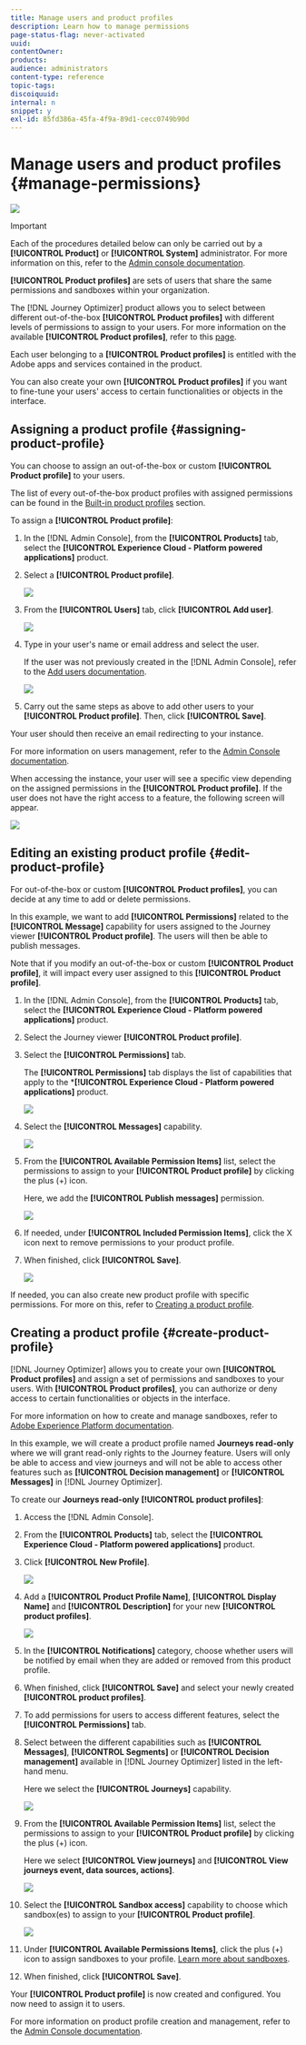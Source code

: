 ```yaml
---
title: Manage users and product profiles
description: Learn how to manage permissions
page-status-flag: never-activated
uuid: 
contentOwner:
products:
audience: administrators
content-type: reference
topic-tags: 
discoiquuid:
internal: n
snippet: y
exl-id: 85fd386a-45fa-4f9a-89d1-cecc0749b90d
---
```

# Manage users and product profiles {#manage-permissions}

![](../assets/do-not-localize/badge.png)

>[!IMPORTANT]
>
> Each of the procedures detailed below can only be carried out by a **[!UICONTROL Product]** or **[!UICONTROL System]** administrator. For more information on this, refer to the [Admin console documentation](https://helpx.adobe.com/enterprise/admin-guide.html/enterprise/using/admin-roles.ug.html).

**[!UICONTROL Product profiles]** are sets of users that share the same permissions and sandboxes within your organization.

The [!DNL Journey Optimizer] product allows you to select between different out-of-the-box **[!UICONTROL Product profiles]** with different levels of permissions to assign to your users. For more information on the available **[!UICONTROL Product profiles]**, refer to this [page](ootb-product-profiles.md).

Each user belonging to a **[!UICONTROL Product profiles]** is entitled with the Adobe apps and services contained in the product.

You can also create your own **[!UICONTROL Product profiles]** if you want to fine-tune your users' access to certain functionalities or objects in the interface.
 
## Assigning a product profile {#assigning-product-profile}

You can choose to assign an out-of-the-box or custom **[!UICONTROL Product profile]** to your users.

The list of every out-of-the-box product profiles with assigned permissions can be found in the [Built-in product profiles](ootb-product-profiles.md) section.

To assign a **[!UICONTROL Product profile]**:

1. In the [!DNL Admin Console], from the **[!UICONTROL Products]** tab, select the **[!UICONTROL Experience Cloud - Platform powered applications]** product.

1. Select a **[!UICONTROL Product profile]**.

    ![](../assets/access_control_2.png)

1. From the **[!UICONTROL Users]** tab, click **[!UICONTROL Add user]**.

    ![](../assets/access_control_3.png)

1. Type in your user's name or email address and select the user.

   If the user was not previously created in the [!DNL Admin Console], refer to the [Add users documentation](https://helpx.adobe.com/enterprise/admin-guide.html/enterprise/using/manage-users-individually.ug.html#add-users).

    ![](../assets/access_control_4.png)

1. Carry out the same steps as above to add other users to your **[!UICONTROL Product profile]**. Then, click **[!UICONTROL Save]**.

Your user should then receive an email redirecting to your instance.

For more information on users management, refer to the [Admin Console documentation](https://helpx.adobe.com/enterprise/admin-guide.html/enterprise/using/manage-users-individually.ug.html).

When accessing the instance, your user will see a specific view depending on the assigned permissions in the **[!UICONTROL Product profile]**. If the user does not have the right access to a feature, the following screen will appear.

![](../assets/access_control_1.png)

## Editing an existing product profile {#edit-product-profile}

For out-of-the-box or custom **[!UICONTROL Product profiles]**, you can decide at any time to add or delete permissions.

In this example, we want to add **[!UICONTROL Permissions]** related to the **[!UICONTROL Message]** capability for users assigned to the Journey viewer **[!UICONTROL Product profile]**. The users will then be able to publish messages.

Note that if you modify an out-of-the-box or custom **[!UICONTROL Product profile]**, it will impact every user assigned to this **[!UICONTROL Product profile]**.

1. In the [!DNL Admin Console], from the **[!UICONTROL Products]** tab, select the **[!UICONTROL Experience Cloud - Platform powered applications]** product.

1. Select the Journey viewer **[!UICONTROL Product profile]**.

1. Select the **[!UICONTROL Permissions]** tab.

    The **[!UICONTROL Permissions]** tab displays the list of capabilities that apply to the ***[!UICONTROL Experience Cloud - Platform powered applications]** product.

    ![](../assets/access_control_5.png)

1. Select the **[!UICONTROL Messages]** capability.

    ![](../assets/access_control_6.png)

1. From the **[!UICONTROL Available Permission Items]** list, select the permissions to assign to your **[!UICONTROL Product profile]** by clicking the plus (+) icon. 

    Here, we add the **[!UICONTROL Publish messages]** permission.

    ![](../assets/access_control_7.png)

1. If needed, under **[!UICONTROL Included Permission Items]**, click the X icon next to remove permissions to your product profile.

1. When finished, click **[!UICONTROL Save]**.

    ![](../assets/access_control_8.png)

If needed, you can also create new product profile with specific permissions. For more on this, refer to [Creating a product profile](#create-product-profile).

## Creating a product profile {#create-product-profile}

[!DNL Journey Optimizer] allows you to create your own **[!UICONTROL Product profiles]** and assign a set of permissions and sandboxes to your users. With **[!UICONTROL Product profiles]**, you can authorize or deny access to certain functionalities or objects in the interface.

For more information on how to create and manage sandboxes, refer to [Adobe Experience Platform documentation](https://experienceleague.adobe.com/docs/experience-platform/sandbox/ui/user-guide.html).

In this example, we will create a product profile named **Journeys read-only** where we will grant read-only rights to the Journey feature. Users will only be able to access and view journeys and will not be able to access other features such as **[!UICONTROL Decision management]** or **[!UICONTROL Messages]** in [!DNL Journey Optimizer].

To create our **Journeys read-only** **[!UICONTROL product profiles]**:

1. Access the [!DNL Admin Console].

1. From the **[!UICONTROL Products]** tab, select the **[!UICONTROL Experience Cloud - Platform powered applications]** product.

1. Click **[!UICONTROL New Profile]**.

    ![](../assets/access_control_9.png)

1. Add a **[!UICONTROL Product Profile Name]**, **[!UICONTROL Display Name]** and **[!UICONTROL Description]** for your new **[!UICONTROL product profiles]**. 

    ![](../assets/access_control_10.png)

1. In the **[!UICONTROL Notifications]** category, choose whether users will be notified by email when they are added or removed from this product profile.

1. When finished, click **[!UICONTROL Save]** and select your newly created **[!UICONTROL product profiles]**.

1. To add permissions for users to access different features, select the **[!UICONTROL Permissions]** tab.

1. Select between the different capabilities such as **[!UICONTROL Messages]**, **[!UICONTROL Segments]** or **[!UICONTROL Decision management]** available in [!DNL Journey Optimizer] listed in the left-hand menu. 
    
    Here we select the **[!UICONTROL Journeys]** capability.

    ![](../assets/access_control_11.png)

1. From the **[!UICONTROL Available Permission Items]** list, select the permissions to assign to your **[!UICONTROL Product profile]** by clicking the plus (+) icon.

    Here we select **[!UICONTROL View journeys]** and **[!UICONTROL View journeys event, data sources, actions]**.

    ![](../assets/access_control_12.png)

1. Select the **[!UICONTROL Sandbox access]** capability to choose which sandbox(es) to assign to your **[!UICONTROL Product profile]**. 

    ![](../assets/access_control_13.png)

1. Under **[!UICONTROL Available Permissions Items]**, click the plus (+) icon to assign sandboxes to your profile. [Learn more about sandboxes](https://experienceleague.adobe.com/docs/experience-platform/sandbox/home.html).

1. When finished, click **[!UICONTROL Save]**.

Your **[!UICONTROL Product profile]** is now created and configured. You now need to assign it to users.

For more information on product profile creation and management, refer to the [Admin Console documentation](https://helpx.adobe.com/enterprise/admin-guide.html/enterprise/using/manage-product-profiles.ug.html).
